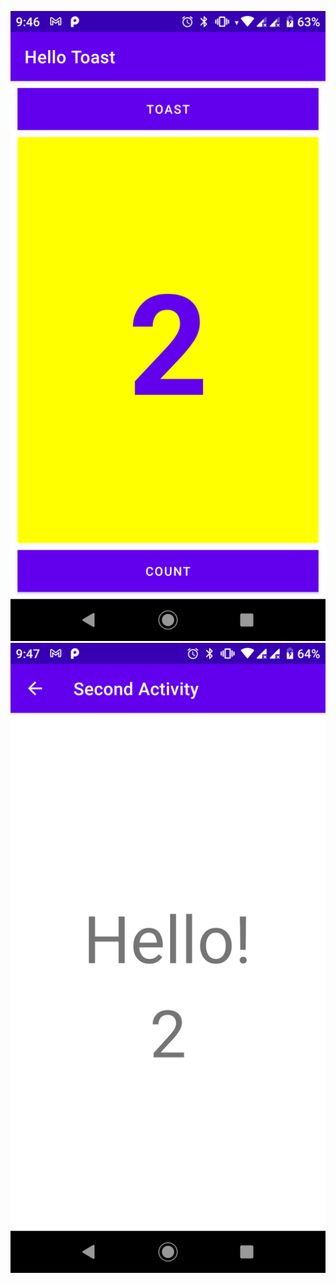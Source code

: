![First Activity Screenshot](./FirstActivity.png)
![Second Activity Screenshot](./SecondActivity.png)
